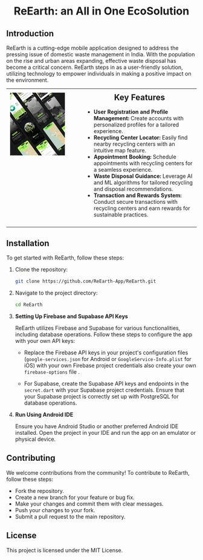 <h1 style='text-align:center'>ReEarth: an All in One EcoSolution </h1>

## Introduction

ReEarth is a cutting-edge mobile application designed to address the pressing issue of domestic waste management in India. With the population on the rise and urban areas expanding, effective waste disposal has become a critical concern. ReEarth steps in as a user-friendly solution, utilizing technology to empower individuals in making a positive impact on the environment.

<table style="border-collapse: collapse; width: 100%; margin-bottom: 20px;" border="0">
  <tr>
    <td style="padding: 10px; vertical-align: top; width: 40%; text-align: center;">
      <img src="./assets/backgrounds/Slide%2016_9%20-%202.png" alt="ReEarth App Image" style="width: 80%; height: auto; margin-right: 20px; float: left;">
    </td>
    <td style="padding: 10px; vertical-align: top; width: 60%;">
      <h2 style="margin-top: 0;" align="center">Key Features</h2>
      <ul style="list-style-type: disc; padding-left: 20px;">
        <li><strong>User Registration and Profile Management:</strong> Create accounts with personalized profiles for a tailored experience.</li>
        <li><strong>Recycling Center Locator:</strong> Easily find nearby recycling centers with an intuitive map feature.</li>
        <li><strong>Appointment Booking:</strong> Schedule appointments with recycling centers for a seamless experience.</li>
        <li><strong>Waste Disposal Guidance:</strong> Leverage AI and ML algorithms for tailored recycling and disposal recommendations.</li>
        <li><strong>Transaction and Rewards System:</strong> Conduct secure transactions with recycling centers and earn rewards for sustainable practices.</li>
      </ul>
    </td>
  </tr>
</table>

## Installation

To get started with ReEarth, follow these steps:

1. Clone the repository:
   ```bash
   git clone https://github.com/ReEarth-App/ReEarth.git
2. Navigate to the project directory:
   ```bash
   cd ReEarth

3. **Setting Up Firebase and Supabase API Keys**

   ReEarth utilizes Firebase and Supabase for various functionalities, including database operations. Follow these steps to configure the app with your own API keys:

   - Replace the Firebase API keys in your project's configuration files (`google-services.json` for Android or `GoogleService-Info.plist` for iOS) with your own Firebase project credentials also create your own `firebase-options` file .

   - For Supabase, create  the Supabase API keys and endpoints in the `secret.dart` with your Supabase project credentials. Ensure that your Supabase project is correctly set up with PostgreSQL for database operations.

4. **Run Using Android IDE**

   Ensure you have Android Studio or another preferred Android IDE installed. Open the project in your IDE and run the app on an emulator or physical device.

## Contributing

We welcome contributions from the community! To contribute to ReEarth, follow these steps:

- Fork the repository.
- Create a new branch for your feature or bug fix.
- Make your changes and commit them with clear messages.
- Push your changes to your fork.
- Submit a pull request to the main repository.

## License

This project is licensed under the MIT License.
